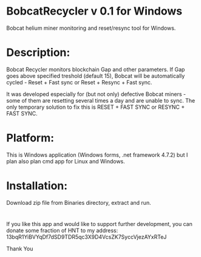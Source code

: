 # BobcatRecycler v 0.1 for Windows
Bobcat helium miner monitoring and reset/resync tool for Windows.

# Description:

Bobcat Recycler monitors blockchain Gap and other parameters.
If Gap goes above specified treshold (default 15), Bobcat will be automatically cycled - Reset + Fast sync  or  Reset + Resync + Fast sync.


It was developed especially for (but not only) defective Bobcat miners - some of them are resetting several times a day and are unable to sync.
The only temporary solution to fix this is RESET + FAST SYNC or RESYNC + FAST SYNC.

# Platform:
This is Windows application (Windows forms, .net framework 4.7.2) but I plan also plan cmd app for Linux and Windows. 

# Installation: 
Download zip file from Binaries directory, extract and run.

#
If you like this app and would like to support further development, you can donate some fraction of HNT to my address: 
13bqR1YiBVYqDf7dSD9TDR5qc3X9D4VcsZK7SyccVjezAYxRTeJ


Thank You
